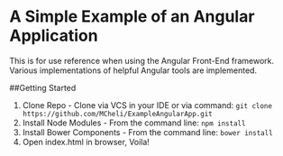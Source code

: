 # A Simple Example of an Angular Application
This is for use reference when using the Angular Front-End framework.  Various implementations of helpful Angular tools are implemented.

##Getting Started
1. Clone Repo - Clone via VCS in your IDE or via command:  ```git clone https://github.com/MCheli/ExampleAngularApp.git```
2. Install Node Modules - From the command line: ```npm install```
3. Install Bower Components - From the command line: ```bower install```
4. Open index.html in browser, Voila!
